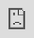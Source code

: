 ```yaml
---
date created: 2022-07-03
date modified: 2023-03-08
title: 🎥 我的PPT
---
```


up:: [[🍀 花园导览]]

>[!INFO]提示  

>
> 测试一下。在网站中嵌入ppt的体验如何。可以鼠标移到左下角将其最大化。

<iframe border=0 frameborder=0 src="https://slides.oldwinter.top/" allow="fullscreen" style="position: absolute; top: 0px; left: 0px; height: 100%; width: 100%; z-index: 999;"></iframe>
